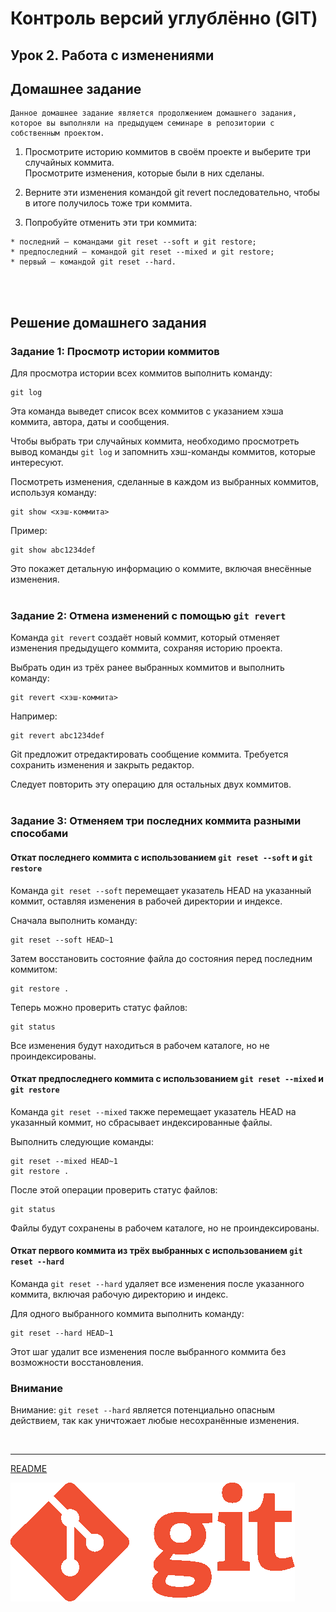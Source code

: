 # Контроль версий углублённо (GIT)
## Урок 2. Работа с изменениями
## Домашнее задание

```
Данное домашнее задание является продолжением домашнего задания, 
которое вы выполняли на предыдущем семинаре в репозитории с собственным проектом.
```

1. Просмотрите историю коммитов в своём проекте и выберите три случайных коммита. <br> Просмотрите изменения, которые были в них сделаны.

2. Верните эти изменения командой git revert последовательно, чтобы в итоге получилось тоже три коммита.

3. Попробуйте отменить эти три коммита:

```
* последний — командами git reset --soft и git restore;
* предпоследний — командой git reset --mixed и git restore;
* первый — командой git reset --hard.
```

<br><br>

## Решение домашнего задания
### Задание 1: Просмотр истории коммитов

Для просмотра истории всех коммитов выполнить команду:
```
git log
```

Эта команда выведет список всех коммитов с указанием хэша коммита, автора, даты и сообщения.

Чтобы выбрать три случайных коммита, необходимо просмотреть вывод команды `git log` и запомнить хэш-команды коммитов, которые интересуют.

Посмотреть изменения, сделанные в каждом из выбранных коммитов, используя команду:
```
git show <хэш-коммита>
```
Пример:
```
git show abc1234def
```
Это покажет детальную информацию о коммите, включая внесённые изменения.
<br><br>

### Задание 2: Отмена изменений с помощью `git revert`

Команда `git revert` создаёт новый коммит, который отменяет изменения предыдущего коммита, сохраняя историю проекта.

Выбрать один из трёх ранее выбранных коммитов и выполнить команду:
```
git revert <хэш-коммита>
```
Например:
```
git revert abc1234def
```
Git предложит отредактировать сообщение коммита. Требуется сохранить изменения и закрыть редактор.

Следует повторить эту операцию для остальных двух коммитов.
<br><br>

### Задание 3: Отменяем три последних коммита разными способами

#### Откат последнего коммита с использованием `git reset --soft` и `git restore`

Команда `git reset --soft` перемещает указатель HEAD на указанный коммит, оставляя изменения в рабочей директории и индексе.

Сначала выполнить команду:
```
git reset --soft HEAD~1
```
Затем восстановить состояние файла до состояния перед последним коммитом:
```
git restore .
```
Теперь можно проверить статус файлов:
```
git status
```
Все изменения будут находиться в рабочем каталоге, но не проиндексированы.

#### Откат предпоследнего коммита с использованием `git reset --mixed` и `git restore`

Команда `git reset --mixed` также перемещает указатель HEAD на указанный коммит, но сбрасывает индексированные файлы.

Выполнить следующие команды:
```
git reset --mixed HEAD~1
git restore .
```
После этой операции проверить статус файлов:
```
git status
```
Файлы будут сохранены в рабочем каталоге, но не проиндексированы.

#### Откат первого коммита из трёх выбранных с использованием `git reset --hard`

Команда `git reset --hard` удаляет все изменения после указанного коммита, включая рабочую директорию и индекс.

Для одного выбранного коммита выполнить команду:
```
git reset --hard HEAD~1
```
Этот шаг удалит все изменения после выбранного коммита без возможности восстановления.

### Внимание      

Внимание: `git reset --hard` является потенциально опасным действием, так как уничтожает любые несохранённые изменения.

<br><hr>
[README](../README.md)

![](../img/Git-Logo-1788C-min.png)

<br> <br> 